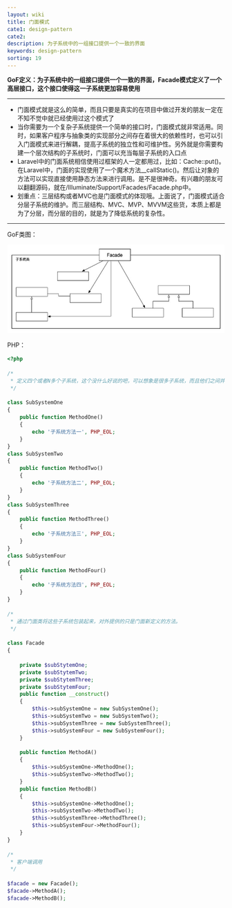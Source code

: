 ```yaml
---
layout: wiki
title: 门面模式
cate1: design-pattern
cate2: 
description: 为子系统中的一组接口提供一个一致的界面
keywords: design-pattern
sorting: 19
---
```




**GoF定义：为子系统中的一组接口提供一个一致的界面，Facade模式定义了一个高层接口，这个接口使得这一子系统更加容易使用**

------

- 门面模式就是这么的简单，而且只要是真实的在项目中做过开发的朋友一定在不知不觉中就已经使用过这个模式了
- 当你需要为一个复杂子系统提供一个简单的接口时，门面模式就非常适用。同时，如果客户程序与抽象类的实现部分之间存在着很大的依赖性时，也可以引入门面模式来进行解耦，提高子系统的独立性和可维护性。另外就是你需要构建一个层次结构的子系统时，门面可以充当每层子系统的入口点
- Laravel中的门面系统相信使用过框架的人一定都用过，比如：Cache::put()。在Laravel中，门面的实现使用了一个魔术方法__callStatic()。然后让对象的方法可以实现直接使用静态方法来进行调用。是不是很神奇。有兴趣的朋友可以翻翻源码，就在/Illuminate/Support/Facades/Facade.php中。
- 划重点：三层结构或者MVC也是门面模式的体现哦。上面说了，门面模式适合分层子系统的维护。而三层结构、MVC、MVP、MVVM这些货，本质上都是为了分层，而分层的目的，就是为了降低系统的复杂性。

------



GoF类图：

<img src="/images/wiki/algorithm/design-pattern-facade_step1.jpg"  />



PHP：

```php
<?php

/*
 * 定义四个或者N多个子系统，这个没什么好说的吧，可以想象是很多子系统，而且他们之间并不一定和这四个子系统一样的相似，有可能是千差万别的。
 */

class SubSystemOne
{
    public function MethodOne()
    {
        echo '子系统方法一', PHP_EOL;
    }
}
class SubSystemTwo
{
    public function MethodTwo()
    {
        echo '子系统方法二', PHP_EOL;
    }
}
class SubSystemThree
{
    public function MethodThree()
    {
        echo '子系统方法三', PHP_EOL;
    }
}
class SubSystemFour
{
    public function MethodFour()
    {
        echo '子系统方法四', PHP_EOL;
    }
}

/*
 * 通过门面类将这些子系统包装起来，对外提供的只是门面新定义的方法。
 */

class Facade
{

    private $subStytemOne;
    private $subStytemTwo;
    private $subStytemThree;
    private $subStytemFour;
    public function __construct()
    {
        $this->subSystemOne = new SubSystemOne();
        $this->subSystemTwo = new SubSystemTwo();
        $this->subSystemThree = new SubSystemThree();
        $this->subSystemFour = new SubSystemFour();
    }

    public function MethodA()
    {
        $this->subSystemOne->MethodOne();
        $this->subSystemTwo->MethodTwo();
    }
    public function MethodB()
    {
        $this->subSystemOne->MethodOne();
        $this->subSystemTwo->MethodTwo();
        $this->subSystemThree->MethodThree();
        $this->subSystemFour->MethodFour();
    }
}

/*
 * 客户端调用
 */

$facade = new Facade();
$facade->MethodA();
$facade->MethodB();
```

